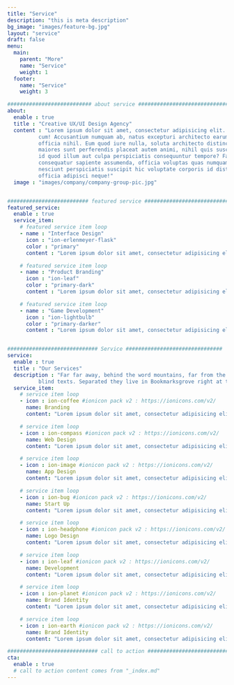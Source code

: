 ```yaml
---
title: "Service"
description: "this is meta description"
bg_image: "images/feature-bg.jpg"
layout: "service"
draft: false
menu:
  main:
    parent: "More"
    name: "Service"
    weight: 1
  footer:
    name: "Service"
    weight: 3

########################### about service #############################
about:
  enable : true
  title : "Creative UX/UI Design Agency"
  content : "Lorem ipsum dolor sit amet, consectetur adipisicing elit. Voluptate soluta corporis odit, optio
          cum! Accusantium numquam ab, natus excepturi architecto earum ipsa aliquam, illum, omnis rerum, eveniet
          officia nihil. Eum quod iure nulla, soluta architecto distinctio. Nesciunt odio ullam expedita, neque fugit
          maiores sunt perferendis placeat autem animi, nihil quis suscipit quibusdam ut reiciendis doloribus natus nemo
          id quod illum aut culpa perspiciatis consequuntur tempore? Facilis nam vitae iure quisquam eius harum
          consequatur sapiente assumenda, officia voluptas quas numquam placeat, alias molestias nisi laudantium
          nesciunt perspiciatis suscipit hic voluptate corporis id distinctio earum. Dolor reprehenderit fuga dolore
          officia adipisci neque!"
  image : "images/company/company-group-pic.jpg"


########################## featured service ############################
featured_service:
  enable : true
  service_item:
    # featured service item loop
    - name : "Interface Design"
      icon : "ion-erlenmeyer-flask"
      color : "primary"
      content : "Lorem ipsum dolor sit amet, consectetur adipisicing elit. Saepe enim impedit repudiandae omnis est temporibus."

    # featured service item loop
    - name : "Product Branding"
      icon : "ion-leaf"
      color : "primary-dark"
      content : "Lorem ipsum dolor sit amet, consectetur adipisicing elit. Saepe enim impedit repudiandae omnis est temporibus."

    # featured service item loop
    - name : "Game Development"
      icon : "ion-lightbulb"
      color : "primary-darker"
      content : "Lorem ipsum dolor sit amet, consectetur adipisicing elit. Saepe enim impedit repudiandae omnis est temporibus."


############################# Service ###############################
service:
  enable : true
  title : "Our Services"
  description : "Far far away, behind the word mountains, far from the countries Vokalia and Consonantia, <br> there live the
          blind texts. Separated they live in Bookmarksgrove right at the coast of the Semantics"
  service_item:
    # service item loop
    - icon : ion-coffee #ionicon pack v2 : https://ionicons.com/v2/
      name: Branding
      content: "Lorem ipsum dolor sit amet, consectetur adipisicing elit, sed do eiusmod tempor incididunt ut"

    # service item loop
    - icon : ion-compass #ionicon pack v2 : https://ionicons.com/v2/
      name: Web Design
      content: "Lorem ipsum dolor sit amet, consectetur adipisicing elit, sed do eiusmod tempor incididunt ut"

    # service item loop
    - icon : ion-image #ionicon pack v2 : https://ionicons.com/v2/
      name: App Design
      content: "Lorem ipsum dolor sit amet, consectetur adipisicing elit, sed do eiusmod tempor incididunt ut"

    # service item loop
    - icon : ion-bug #ionicon pack v2 : https://ionicons.com/v2/
      name: Start Up
      content: "Lorem ipsum dolor sit amet, consectetur adipisicing elit, sed do eiusmod tempor incididunt ut"

    # service item loop
    - icon : ion-headphone #ionicon pack v2 : https://ionicons.com/v2/
      name: Logo Design
      content: "Lorem ipsum dolor sit amet, consectetur adipisicing elit, sed do eiusmod tempor incididunt ut"

    # service item loop
    - icon : ion-leaf #ionicon pack v2 : https://ionicons.com/v2/
      name: Development
      content: "Lorem ipsum dolor sit amet, consectetur adipisicing elit, sed do eiusmod tempor incididunt ut"

    # service item loop
    - icon : ion-planet #ionicon pack v2 : https://ionicons.com/v2/
      name: Brand Identity
      content: "Lorem ipsum dolor sit amet, consectetur adipisicing elit, sed do eiusmod tempor incididunt ut"

    # service item loop
    - icon : ion-earth #ionicon pack v2 : https://ionicons.com/v2/
      name: Brand Identity
      content: "Lorem ipsum dolor sit amet, consectetur adipisicing elit, sed do eiusmod tempor incididunt ut"

############################# call to action #################################
cta:
  enable : true
  # call to action content comes from "_index.md"
---
```

